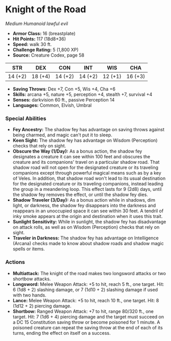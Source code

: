 # Knight of the Road

*Medium* *Humanoid* *lawful evil*

- **Armor Class:** 16 (breastplate)
- **Hit Points:** 117 (18d8+36)
- **Speed:** walk 30 ft.
- **Challenge Rating:** 5 (1,800 XP)
- **Source:** Creature Codex, page 58

| STR | DEX | CON | INT | WIS | CHA |
| --- | --- | --- | --- | --- | --- |
| 14 (+2) | 18 (+4) | 14 (+2) | 14 (+2) | 12 (+1) | 16 (+3) |

- **Saving Throws**: Dex +7, Con +5, Wis +4, Cha +6
- **Skills:** arcana +5, nature +5, perception +4, stealth +7, survival +4
- **Senses:** darkvision 60 ft., passive Perception 14
- **Languages:** Common, Elvish, Umbral

### Special Abilities

- **Fey Ancestry:** The shadow fey has advantage on saving throws against being charmed, and magic can't put it to sleep.
- **Keen Sight:** The shadow fey has advantage on Wisdom (Perception) checks that rely on sight.
- **Obscure the Way (1/Day):** As a bonus action, the shadow fey designates a creature it can see within 100 feet and obscures the creature and its companions' travel on a particular shadow road. That shadow road will not open for the designated creature or its traveling companions except through powerful magical means such as by a key of Veles. In addition, that shadow road won't lead to its usual destination for the designated creature or its traveling companions, instead leading the group in a meandering loop. This effect lasts for 9 (2d8) days, until the shadow fey removes the effect, or until the shadow fey dies.
- **Shadow Traveler (3/Day):** As a bonus action while in shadows, dim light, or darkness, the shadow fey disappears into the darkness and reappears in an unoccupied space it can see within 30 feet. A tendril of inky smoke appears at the origin and destination when it uses this trait.
- **Sunlight Sensitivity:** While in sunlight, the shadow fey has disadvantage on attack rolls, as well as on Wisdom (Perception) checks that rely on sight.
- **Traveler in Darkness:** The shadow fey has advantage on Intelligence (Arcana) checks made to know about shadow roads and shadow magic spells or items.

### Actions

- **Multiattack:** The knight of the road makes two longsword attacks or two shortbow attacks.
- **Longsword:** Melee Weapon Attack: +5 to hit, reach 5 ft., one target. Hit: 6 (1d8 + 2) slashing damage, or 7 (1d10 + 2) slashing damage if used with two hands.
- **Lance:** Melee Weapon Attack: +5 to hit, reach 10 ft., one target. Hit: 8 (1d12 + 2) piercing damage.
- **Shortbow:** Ranged Weapon Attack: +7 to hit, range 80/320 ft., one target. Hit: 7 (1d6 + 4) piercing damage and the target must succeed on a DC 15 Constitution saving throw or become poisoned for 1 minute. A poisoned creature can repeat the saving throw at the end of each of its turns, ending the effect on itself on a success.


